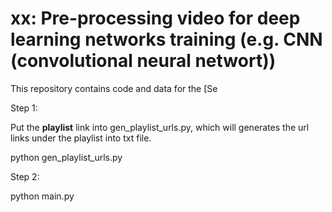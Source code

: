 # xx: Pre-processing video for deep learning networks training (e.g. CNN (convolutional neural networt))

This repository contains code and data for the [Se


Step 1: 

Put the **playlist** link into gen_playlist_urls.py, which will generates the url links under the playlist into txt file.

python gen_playlist_urls.py


Step 2: 

python main.py
